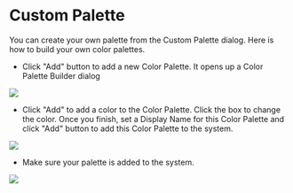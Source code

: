 # Custom Palette

You can create your own palette from the Custom Palette dialog. Here is how to build your own color palettes.


* Click "Add" button to add a new Color Palette. It opens up a Color Palette Builder dialog

![](images/build_palette2.png)

* Click "Add" to add a color to the Color Palette. Click the box to change the color. Once you finish, set a Display Name for this Color Palette and click "Add" button to add this Color Palette to the system.

![](images/build_palette3.png)

* Make sure your palette is added to the system. 

![](images/build_palette4.png)




